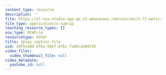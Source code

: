 ```yaml
---
content_type: resource
description: ''
file: https://ol-ocw-studio-app-qa.s3.amazonaws.com/courses/2-71-optics-spring-2009/20f5ce8d9f6a58e787bcfaddc2e84729_VHIJPHqwV_0.vtt
file_type: application/x-subrip
learning_resource_types: []
ocw_type: OCWFile
resourcetype: Other
title: 3play caption file
uid: 20f5ce8d-9f6a-58e7-87bc-faddc2e84729
video_files:
  video_thumbnail_file: null
video_metadata:
  youtube_id: null
---
```

